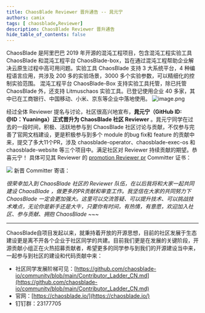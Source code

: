```yaml
---
title: ChaosBlade Reviewer 晋升通告 -- 晁元宁
authors: camix
tags: [ chaosblade,Reviewer]
description: ChaosBlade Reviewer 晋升通告
hide_table_of_contents: false
---
```


ChaosBlade 是阿里巴巴 2019 年开源的混沌工程项目，包含混沌工程实验工具 ChaosBlade 和混沌工程平台 ChaosBlade-box，旨在通过混沌工程帮助企业解决云原生过程中高可用问题。实验工具 ChaosBlade 支持 3 大系统平台，4 种编程语言应用，共涉及 200 多的实验场景，3000 多个实验参数，可以精细化的控制实验范围。 混沌工程平台 ChaosBlade-Box 支持实验工具托管，除已托管 ChaosBlade 外，还支持 Litmuschaos 实验工具。已登记使用企业 40 多家，其中已在工商银行、中国移动、小米、京东等企业中落地使用。
![image.png](/img/logo.png)

经过全体 Reviewer 提名与讨论，社区很高兴地宣布，**晁元宁（GitHub ID: @ID：Yuaninga）正式晋升为 ChaosBlade 社区 Reviewer** 。晁元宁同学在过去的一段时间，积极、活跃地参与到 ChaosBlade 社区讨论与贡献，不仅参与完善了官网文档建设，更是积极参与到多个 module 的bug fix和 feature 的贡献中来，提交了多大11个PR，涉及 chaosblade-operator、chaosblade-exec-os 和 chaosblade-website 等三个项目中。满足社区对 Reviewer 持续贡献的期望。恭喜元宁！
具体可见其 Reviewer 的 [promotion Reviewer pr](https://github.com/chaosblade-io/community/pull/10)
Committer 证书：

![](/img/blog/chaosblade-certificate-yuanning.jpg)
新晋 Committer 寄语：

_很荣幸加入到 ChaosBlade 社区的 Reviewer 队伍，在以后我将和大家一起共同建设 ChaosBlade ，做更多的PR贡献和审查工作。我坚信在大家的共同努力下 ChaosBlade 一定会更加强大。这里可以交流答疑、可以提升技术、可以挑战技术难点，无论你是新手还是大牛，只要你有时间，有热情，有意愿，欢迎加入社区、参与贡献、拥抱 ChaosBlade ~_~~

---

ChaosBlade自项目发起以来，就秉持着开放的开源思想，目前的社区发展于生态建设更是离不开各个企业于社区同学的共建。目前我们更是在发展的关键阶段，开源贡献小组正在火热招募贡献者，希望更多的同学参与到我们的开源建设当中来，一起参与到社区的建设和代码贡献中来：

- 社区同学发展阶梯可见：[https://github.com/chaosblade-io/community/blob/main/Contributor_Ladder_CN.md](https://github.com/chaosblade-io/community/blob/main/Contributor_Ladder_CN.md)
- 官网：[https://chaosblade.io/](https://chaosblade.io/)
- 钉钉群：23177705
